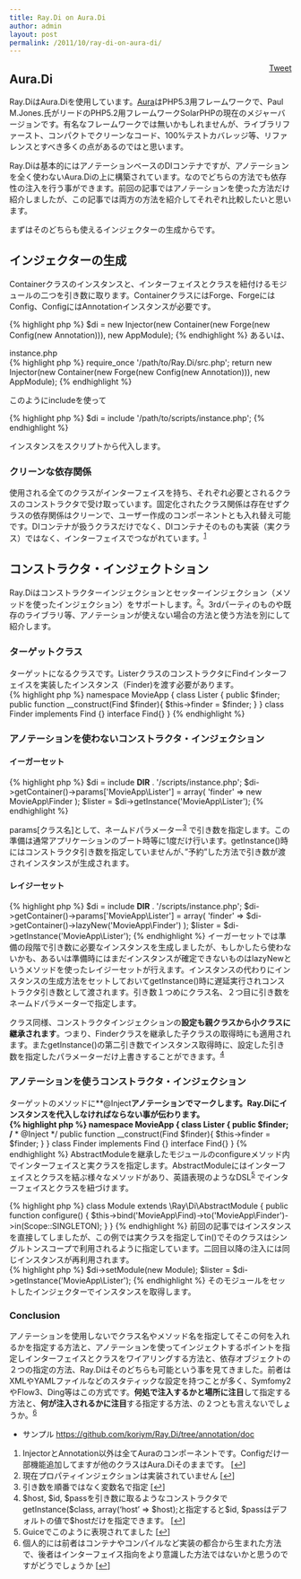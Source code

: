 ```yaml
---
title: Ray.Di on Aura.Di
author: admin
layout: post
permalink: /2011/10/ray-di-on-aura-di/
---
```

<div style="float: right; margin-left: 10px;">
  <a href="https://twitter.com/share" class="twitter-share-button" data-count="vertical" data-url="/blog/2011/10/ray-di-on-aura-di/">Tweet</a>
</div>

## Aura.Di

Ray.DiはAura.Diを使用しています。[Aura][1]はPHP5.3用フレームワークで、Paul M.Jones.氏がリードのPHP5.2用フレームワークSolarPHPの現在のメジャーバージョンです。有名なフレームワークでは無いかもしれませんが、ライブラリファースト、コンパクトでクリーンなコード、100%テストカバレッジ等、リファレンスとすべき多くの点があるのではと思います。

Ray.Diは基本的にはアノテーションベースのDIコンテナですが、アノテーションを全く使わないAura.Diの上に構築されています。なのでどちらの方法でも依存性の注入を行う事ができます。前回の記事ではアノテーションを使った方法だけ紹介しましたが、この記事では両方の方法を紹介してそれぞれ比較したいと思います。

まずはそのどちらも使えるインジェクターの生成からです。

## インジェクターの生成

Containerクラスのインスタンスと、インターフェイスとクラスを紐付けるモジュールの二つを引き数に取ります。ContainerクラスにはForge、ForgeにはConfig、ConfigにはAnnotationインスタンスが必要です。

{% highlight php %}
$di = new Injector(new Container(new Forge(new Config(new Annotation))), new AppModule);
{% endhighlight %}
あるいは、

instance.php  
{% highlight php %}
require_once  '/path/to/Ray.Di/src.php';
return new Injector(new Container(new Forge(new Config(new Annotation))), new AppModule);
{% endhighlight %}

このようにincludeを使って

{% highlight php %}
$di = include '/path/to/scripts/instance.php';
{% endhighlight %}

インスタンスをスクリプトから代入します。

### クリーンな依存関係

使用される全てのクラスがインターフェイスを持ち、それぞれ必要とされるクラスのコンストラクタで受け取っています。固定化されたクラス関係は存在せずクラスの依存関係はクリーンで、ユーザー作成のコンポーネントとも入れ替え可能です。DIコンテナが扱うクラスだけでなく、DIコンテナそのものも実装（実クラス）ではなく、インターフェイスでつながれています。<sup><a href="#footnote_0_950" id="identifier_0_950" class="footnote-link footnote-identifier-link" title="InjectorとAnnotation以外は全てAuraのコンポーネントです。Configだけ一部機能追加してますが他のクラスはAura.Diそのままです。">1</a></sup>

## コンストラクタ・インジェクトション

Ray.Diはコンストラクターインジェクションとセッターインジェクション（メソッドを使ったインジェクション）をサポートします。<sup><a href="#footnote_1_950" id="identifier_1_950" class="footnote-link footnote-identifier-link" title="現在プロパティインジェクションは実装されていません">2</a></sup>。3rdパーティのものや既存のライブラリ等、アノテーションが使えない場合の方法と使う方法を別にして紹介します。

### ターゲットクラス

ターゲットになるクラスです。ListerクラスのコンストラクタにFindインターフェイスを実装したインスタンス（Finder)を渡す必要があります。  
{% highlight php %}
namespace MovieApp {
    class Lister {
        public $finder;
        public function __construct(Find $finder){
            $this->finder = $finder;
        }
    }
    class Finder implements Find {}
    interface Find{}
}
{% endhighlight %}

### アノテーションを使わないコンストラクタ・インジェクション

#### イーガーセット

{% highlight php %}
    $di = include __DIR__ . '/scripts/instance.php';
    $di->getContainer()->params['MovieApp\Lister'] = array(
       'finder' => new MovieApp\Finder
    );
    $lister = $di->getInstance('MovieApp\Lister');
{% endhighlight %}

params[クラス名]として、ネームドパラメーター<sup><a href="#footnote_2_950" id="identifier_2_950" class="footnote-link footnote-identifier-link" title="引き数を順番ではなく変数名で指定">3</a></sup> で引き数を指定します。この準備は通常アプリケーションのブート時等に1度だけ行います。getInstance()時にはコンストラクタ引き数を指定していませんが、&#8221;予約&#8221;した方法で引き数が渡されインスタンスが生成されます。

#### レイジーセット

{% highlight php %}
    $di = include __DIR__ . '/scripts/instance.php';
    $di->getContainer()->params['MovieApp\Lister'] = array(
        'finder' => $di->getContainer()->lazyNew('MovieApp\Finder')
    );
    $lister = $di->getInstance('MovieApp\Lister');
{% endhighlight %}
イーガーセットでは準備の段階で引き数に必要なインスタンスを生成しましたが、もしかしたら使わないかも、あるいは準備時にはまだインスタンスが確定できないものはlazyNewというメソッドを使ったレイジーセットが行えます。インスタンスの代わりにインスタンスの生成方法をセットしておいてgetInstance()時に遅延実行されコンストラクタ引き数として渡されます。引き数１つめにクラス名、２つ目に引き数をネームドパラメーターで指定します。

クラス同様、コンストラクタインジェクションの**設定も親クラスから小クラスに継承されます**。つまり、Finderクラスを継承した子クラスの取得時にも適用されます。またgetInstance()の第二引き数でインスタンス取得時に、設定した引き数を指定したパラメーターだけ上書きすることができます。<sup><a href="#footnote_3_950" id="identifier_3_950" class="footnote-link footnote-identifier-link" title="$host, $id, $passを引き数に取るようなコンストラクタでgetInstance($class, array(&lsquo;host&rsquo; => $host);と指定すると$id, $passはデフォルトの値で$hostだけを指定できます。">4</a></sup>

### アノテーションを使うコンストラクタ・インジェクション

ターゲットのメソッドに**@Inject**アノテーションでマークします。Ray.Diにインスタンスを代入しなければならない事が伝わります。  
{% highlight php %}
namespace MovieApp {
    class Lister {
        public $finder;
        /**
         * @Inject
         */
        public function __construct(Find $finder){
            $this->finder = $finder;
        }
    }
    class Finder implements Find {}
    interface Find{}
}
{% endhighlight %}
AbstractModuleを継承したモジュールのconfigureメソッド内でインターフェイスと実クラスを指定します。AbstractModuleにはインターフェイスとクラスを結ぶ様々なメソッドがあり、英語表現のようなDSL<sup><a href="#footnote_4_950" id="identifier_4_950" class="footnote-link footnote-identifier-link" title="Guiceでこのように表現されてました">5</a></sup> でインターフェイスとクラスを紐づけます。

{% highlight php %}
    class Module extends \Ray\Di\AbstractModule
    {
        public function configure()
        {
            $this->bind('MovieApp\Find)->to('MovieApp\Finder')->in(Scope::SINGLETON);
        }
    }
{% endhighlight %}
前回の記事ではインスタンスを直接してしましたが、この例では実クラスを指定してin()でそのクラスはシングルトンスコープで利用されるように指定しています。二回目以降の注入には同じインスタンスが再利用されます。  
{% highlight php %}
    $di->setModule(new Module);
    $lister = $di->getInstance('MovieApp\Lister');
{% endhighlight %}
そのモジュールをセットしたインジェクターでインスタンスを取得します。

### Conclusion

アノテーションを使用しないでクラス名やメソッド名を指定してそこの何を入れるかを指定する方法と、アノテーションを使ってインジェクトするポイントを指定しインターフェイスとクラスをワイアリングする方法と、依存オブジェクトの２つの指定の方法、Ray.Diはそのどちらも可能という事を見てきました。前者はXMLやYAMLファイルなどのスタティックな設定を持つことが多く、Symfomy2やFlow3、Ding等はこの方式です。**何処で注入するかと場所に注目**して指定する方法と、**何が注入されるかに注目**する指定する方法、の２つとも言えないでしょうか。<sup><a href="#footnote_5_950" id="identifier_5_950" class="footnote-link footnote-identifier-link" title="個人的には前者はコンテナやコンパイルなど実装の都合から生まれた方法で、後者はインターフェイス指向をより意識した方法ではないかと思うのですがどうでしょうか">6</a></sup>

* サンプル <https://github.com/koriym/Ray.Di/tree/annotation/doc>

<ol class="footnotes">
  <li id="footnote_0_950" class="footnote">
    InjectorとAnnotation以外は全てAuraのコンポーネントです。Configだけ一部機能追加してますが他のクラスはAura.Diそのままです。 [<a href="#identifier_0_950" class="footnote-link footnote-back-link">&#8617;</a>]
  </li>
  <li id="footnote_1_950" class="footnote">
    現在プロパティインジェクションは実装されていません [<a href="#identifier_1_950" class="footnote-link footnote-back-link">&#8617;</a>]
  </li>
  <li id="footnote_2_950" class="footnote">
    引き数を順番ではなく変数名で指定 [<a href="#identifier_2_950" class="footnote-link footnote-back-link">&#8617;</a>]
  </li>
  <li id="footnote_3_950" class="footnote">
    $host, $id, $passを引き数に取るようなコンストラクタでgetInstance($class, array(&#8216;host&#8217; => $host);と指定すると$id, $passはデフォルトの値で$hostだけを指定できます。 [<a href="#identifier_3_950" class="footnote-link footnote-back-link">&#8617;</a>]
  </li>
  <li id="footnote_4_950" class="footnote">
    Guiceでこのように表現されてました [<a href="#identifier_4_950" class="footnote-link footnote-back-link">&#8617;</a>]
  </li>
  <li id="footnote_5_950" class="footnote">
    個人的には前者はコンテナやコンパイルなど実装の都合から生まれた方法で、後者はインターフェイス指向をより意識した方法ではないかと思うのですがどうでしょうか [<a href="#identifier_5_950" class="footnote-link footnote-back-link">&#8617;</a>]
  </li>
</ol>

 [1]: http://auraphp.github.com/
